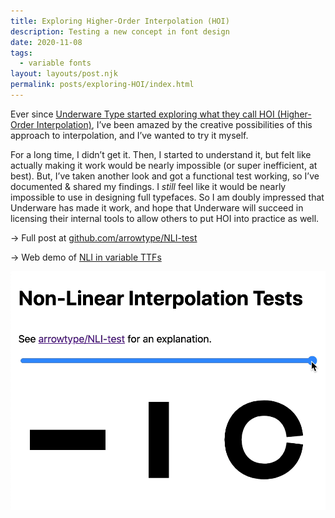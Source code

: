 ```yaml
---
title: Exploring Higher-Order Interpolation (HOI)
description: Testing a new concept in font design
date: 2020-11-08
tags:
  - variable fonts
layout: layouts/post.njk
permalink: posts/exploring-HOI/index.html
---
```


Ever since [Underware Type started exploring what they call HOI (Higher-Order Interpolation)](https://underware.nl/case-studies/hoi/), I’ve been amazed by the creative possibilities of this approach to interpolation, and I’ve wanted to try it myself.

For a long time, I didn’t get it. Then, I started to understand it, but felt like actually making it work would be nearly impossible (or super inefficient, at best). But, I’ve taken another look and got a functional test working, so I’ve documented & shared my findings. I *still* feel like it would be nearly impossible to use in designing full typefaces. So I am doubly impressed that Underware has made it work, and hope that Underware will succeed in licensing their internal tools to allow others to put HOI into practice as well.

→ Full post at [github.com/arrowtype/NLI-test](https://github.com/arrowtype/NLI-test/)

→ Web demo of [NLI in variable TTFs](https://arrowtype.github.io/NLI-test/)

![NLI](web-demo.gif)
